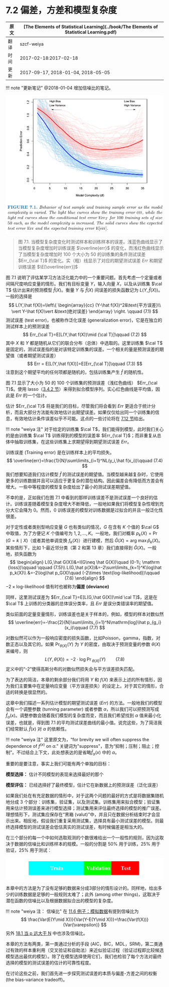 # 7.2 偏差，方差和模型复杂度

| 原文   | [The Elements of Statistical Learning](../book/The Elements of Statistical Learning.pdf) |
| ---- | ---------------------------------------- |
| 翻译   | szcf-weiya                               |
| 时间   | 2017-02-18:2017-02-18                    |
| 更新 | 2017-09-17, 2018-01-04, 2018-05-05|

!!! note "更新笔记"
    @2018-01-04 增加信噪比的笔记。

![](../img/07/fig7.1.png)

> 图 7.1. 当模型复杂度变化时测试样本和训练样本的误差。浅蓝色曲线显示了当模型复杂度增加时训练误差 $\overline{err}$ 的变化，而浅红色曲线显示了当模型复杂度增加时 100 个大小为 50 的训练集的条件测试误差 $Err_{\cal T}$ 的变化。实（粗）线显示了对应的期望测试误差 $Err$ 和期望训练误差 $\E[\overline{err}]$

图 7.1 说明了评估某学习方法泛化能力中的一个重要问题。首先考虑一个定量或者间隔尺度响应变量的情形。我们有目标变量 $Y$，输入向量 $X$，以及从训练集 $\cal T$ 估计出来的预测模型 $\hat f(X)$。衡量 $Y$ 与 $\hat f(X)$ 间误差的损失函数记为 $L(Y,\hat f(X))$。一般的选择是
$$
L(Y,\hat f(X))=\left\{
\begin{array}{cc}
(Y-\hat f(X))^2&\text{平方误差}\\
\vert Y-\hat f(X)\vert &\text{绝对误差}
\end{array}
\right.
\qquad (7.1)
$$
测试误差 (test error)，也被称作泛化误差 (generalization error)，它是在独立的测试样本上的预测误差
$$
Err_{\cal T}=E[L(Y,\hat f(X))\mid {\cal T}]\qquad (7.2)
$$
其中 $X$ 和 $Y$ 都是随机从它们的联合分布（总体）中选取的。这里训练集 $\cal T$ 是固定的，测试误差指的是对该特定训练集的误差。一个相关的量是预测误差的期望值（或者期望测试误差）
$$
Err = E[L(Y,\hat f(X))]=E[Err_{\cal T}]\qquad (7.3)
$$
注意到这个期望平均的任何项都是随机的，包括训练集产生 $\hat f$ 的随机性。

图 7.1 显示了大小为 50 的 100 个训练集的预测误差（浅红色曲线） $Err_{\cal T}$。使用 lasso（[3.4.2 节](../03-Linear-Methods-for-Regression/3.4-Shrinkage-Methods/index.html)）来得到拟合模型序列。实心红色曲线是平均值，因此是 $Err$ 的一个估计。

估计 $Err_{\cal T}$ 将是我们的目标，尽管我们将会看到 $Err$ 更适合于统计分析，而且大部分方法能有效地估计出期望误差。如果仅仅给出同一个训练集的信息，有效地估计条件误差似乎不可能。这点的一些讨论将在 [7.12 节](7.12-Conditional-or-Expected-Test-Error/index.html)给出。

!!! note "weiya 注"
    对于给定的训练集 $\cal T$，我们能得到模型，此时我们关心的是由训练集 $\cal T$ 训练得到的模型的误差率 $Err_{\cal T}$；而非重复从总体中抽取训练集，在这些训练集上求期望得到期望测试误差 $Err$。

训练误差 (Training error) 是在训练样本上的平均损失。
$$
\overline{err}=\frac{1}{N}\sum\limits_{i=1}^NL(y_i,\hat f(x_i))\qquad (7.4)
$$
我们想要知道我们估计模型 $\hat f$ 的测试误差的期望值。当模型越来越复杂时，它使用更多的训练数据并且可以适应于更复杂的潜在结构。因此偏差会有降低而方差会有增大。一些中等程度的模型复杂度给出了最小的测试误差期望值。

不幸的是，正如我们在图 7.1 中看到的那样训练误差不是测试误差一个良好的估计。训练误差随着模型复杂度增大不断降低，一般地如果我们将模型复杂性增到充分大它会降为 0。然而，0 训练误差的模型对训练数据是过拟合的并且一般泛化性很差。

对于定性或者类别型响应变量 $G$ 也有类似的情况，$G$ 在含有 $K$ 个值的 $\cal G$ 中取值，为了方便记 $K$ 个值编号为 $1,2,\ldots,K$。一般地，我们对概率 $p_k(X)=\Pr(G=k\mid X)$（或者其他单调变换 $f_k(X)$）进行建模，然后 $\hat G(X)=\mathrm{arg\; \max} \hat p_k(X)$。某些情形下，比如 1-最近邻分类（第 2 和第 13 章）我们直接得到 $\hat G(X)$。一般地，损失函数为
$$
\begin{align}
L(G,\hat G(X))&=I(G\neq \hat G(X))\quad (0-1\; \mathrm {loss})\qquad \qquad (7.5)\\
L(G,\hat p(X))&=-2\sum\limits_{k=1}^K\log\hat p_k(X)\\
&=-2\log\hat p_G(X)\quad (-2\times \text{log-likelihood})\qquad (7.6)
\end{align}
$$
$-2\times \text{log-likelihood}$ 值有时也被称为**偏差 (deviance)**

同样，这里测试误差为 $Err_{\cal T}=E[L(G,\hat G(X))\mid \cal T]$，这是在 $\cal T$ 上训练的分类器的总体误分类率，且 $Err$ 是误分类错误率的期望值。

类似前面的定量变量情形，训练误差也是关于样本的，例如，模型的样本对数似然
$$
\overline{err}=-\frac{2}{N}\sum\limits_{i=1}^N\mathrm{log}\hat p_{g_i}(x_i)\qquad (7.7)
$$


对数似然可以作为一般响应密度的损失函数，比如Poisson，gamma，指数，对数正态以及其它的。如果 $\Pr_{\theta(X)}(Y)$ 为 $Y$ 的密度，由取决于预测变量的参数 $\theta(X)$ 来编号，则
$$
L(Y,\theta(X))=-2\cdot \mathrm{log\; \Pr}_{\theta(X)}(Y)\qquad (7.8)
$$
定义中的“-2”使得高斯分布的对数似然损失会与平方误差损失匹配。

为了表达的简洁，本章的剩余部分我们将用 $Y$ 和 $f(X)$ 来表示上述的所有情形，因为我们主要集中在定量响应变量（平方误差损失）的设定上。对于其它的情形，合适的转换是很显然的。

这章中我们描述一系列估计模型的期望测试误差 ($Err$) 的方法。一般地我们的模型会有一个调整参数 (tunning parameter) 或者参数 $\alpha$，所以我们可以把预测写成 $\hat f_\alpha(x)$。调整参数会随着我们模型的复杂度而变，而且我们希望找到 $\alpha$ 值来最小化误差，也就是，得到图 7.1 的平均测试误差曲线的最小值。说完这些，为了简洁我们经常默认 $\hat f(x)$ 对 $\alpha$ 的依赖性。

!!! note "weiya 注"
    这里原文为，“for brevity we will often suppress the dependence of $f^(x)$ on $\alpha$.” 关键词为"suppress"，意为“抑制；压制；阻止；控制”。不过结合上下文，此处想表达的是省略$\hat f_\alpha(x)$ 中的 $\alpha$。

重要的是要注意，事实上我们可能有两个单独的目标：

**模型选择：** 估计不同模型的表现来选择最好的那个

**模型评估：** 已经选择好了最终模型，估计它在新数据上的预测误差（泛化误差）

如果我们处在有充足数据的情形中，对于这两个问题的最好的方式是将数据集随机地分成 3 个部分：训练集，验证集，以及测试集。训练集用来拟合模型；验证集用来估计预测误差来进行模型选择；测试集用来评估最终选择的模型的推广误差。理想情形下，测试集应保存在“黑箱 (valut)”中，并且只在数据分析结束时才会显示出来。相反地，假设我们重复采用测试集，选择具有最小测试误差的模型。则最终选择模型的测试误差会低估真实的测试误差，有时候偏差是相当大的。

在三个部分的每一个中如何选取观测的个数很难给出一个一般性的规则，因为这取决于数据的信噪比和训练样本的规模。一般的分割是 50% 用于训练，25% 用于验证，25% 用于测试：

![](../img/07/pic2.png)

本章中的方法是为了没有足够的数据来分成3部分的情形设计的。同样地，给出多少的训练数据是足够的一般规则太难了；此外 (among other things)，这取决于潜在函数的信噪比以及根据数据拟合出的模型的复杂度。

!!! note "weiya 注： 信噪比"
    在 [11.6 例子：模拟数据](https://esl.hohoweiya.xyz/11%20Neural%20Networks/11.6%20Example%20of%20Simulated%20Data/index.html)有提到信噪比为
    $$
    \frac{Var(E(Y\mid X))}{Var(Y-E(Y\mid X))}=\frac{Var(f(X))}{Var(\varepsilon)}
    $$
    另外 [18.1 当 p 远大于 N](https://esl.hohoweiya.xyz/18%20High-Dimensional%20Problems/18.1%20When%20p%20is%20Much%20Bigger%20than%20N/index.html) 中也涉及信噪比。

本章的方法有两类，第一类通过分析的手段 (AIC，BIC，MDL，SRM)，第二类通过有效的样本重利用（交叉验证和自助法）来近似验证过程（验证过程即比较候选模型选出最优的模型）。除了在模型选择使用它们，我们也检验了每个方法对最终选择的模型的测试误差的估计的可靠性程度。

在讨论这些之前，我们首先进一步探究测试误差的本质与偏差-方差之间的权衡 (the bias-variance tradeoff)。
